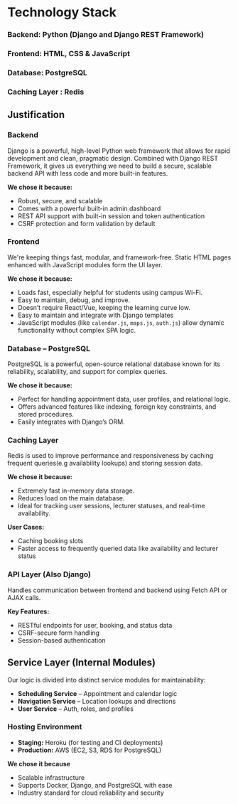 # Technology Stack

### Backend: Python (Django and Django REST Framework)
### Frontend: HTML, CSS & JavaScript 
### Database: PostgreSQL  
### Caching Layer : Redis


## Justification

### Backend
Django is a powerful, high-level Python web framework that allows for rapid development and clean,
pragmatic design. Combined with Django REST Framework, it gives us everything we need to build a secure, 
scalable backend API with less code and more built-in features.


**We chose it because:**
- Robust, secure, and scalable  
- Comes with a powerful built-in admin dashboard  
- REST API support with built-in session and token authentication  
- CSRF protection and form validation by default

  
### Frontend
We're keeping things fast, modular, and framework-free. Static HTML pages enhanced with JavaScript modules
form the UI layer.

**We chose it because:**
- Loads fast, especially helpful for students using campus Wi-Fi.
- Easy to maintain, debug, and improve.
- Doesn’t require React/Vue, keeping the learning curve low.
- Easy to maintain and integrate with Django templates 
- JavaScript modules (like `calendar.js`, `maps.js`, `auth.js`) allow dynamic functionality without complex SPA logic.

### Database – PostgreSQL
PostgreSQL is a powerful, open-source relational database known for its reliability, scalability, and
support for complex queries.

**We chose it because:**
- Perfect for handling appointment data, user profiles, and relational logic.
- Offers advanced features like indexing, foreign key constraints, and stored procedures.
- Easily integrates with Django’s ORM.
  
### Caching Layer
Redis is used to improve performance and responsiveness by caching frequent queries(e.g availability lookups) 
and storing session data.

**We chose it because:**
- Extremely fast in-memory data storage.
- Reduces load on the main database.
- Ideal for tracking user sessions, lecturer statuses, and real-time availability.

**User Cases:**
- Caching booking slots  
- Faster access to frequently queried data like availability and lecturer status  


### API Layer (Also Django)

Handles communication between frontend and backend using Fetch API or AJAX calls.

**Key Features:**

- RESTful endpoints for user, booking, and status data  
- CSRF-secure form handling  
- Session-based authentication  

## Service Layer (Internal Modules)
Our logic is divided into distinct service modules for maintainability:

- **Scheduling Service** – Appointment and calendar logic  
- **Navigation Service** – Location lookups and directions  
- **User Service** – Auth, roles, and profiles  

### Hosting Environment

- **Staging:** Heroku (for testing and CI deployments)  
- **Production:** AWS (EC2, S3, RDS for PostgreSQL)  

**We chose it because**
- Scalable infrastructure  
- Supports Docker, Django, and PostgreSQL with ease  
- Industry standard for cloud reliability and security  


